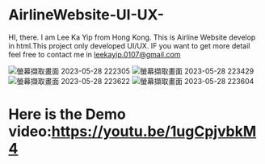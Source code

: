 # AirlineWebsite-UI-UX-
HI, there. I am Lee Ka Yip from Hong Kong. This is Airline Website develop in html.This project only developed UI/UX. IF you want to get more detail feel free to contact me in leekayip.0107@gmail.com

![螢幕擷取畫面 2023-05-28 222305](https://github.com/LeeKaYip/NetBeanBookingSystemBackend/assets/134273037/6aef969f-3342-4ef2-8ce4-0c576afb3d19)
![螢幕擷取畫面 2023-05-28 223429](https://github.com/LeeKaYip/NetBeanBookingSystemBackend/assets/134273037/328195dc-a7ac-4297-bc07-c51f94ef3a2d)
![螢幕擷取畫面 2023-05-28 223622](https://github.com/LeeKaYip/NetBeanBookingSystemBackend/assets/134273037/2b812f3c-e1c6-4ff7-bbff-6e8805a4f205)
![螢幕擷取畫面 2023-05-28 223604](https://github.com/LeeKaYip/NetBeanBookingSystemBackend/assets/134273037/f0f64d71-b668-489b-bb21-3bcb4ffc9fc7)



# Here is the Demo video:https://youtu.be/1ugCpjvbkM4
